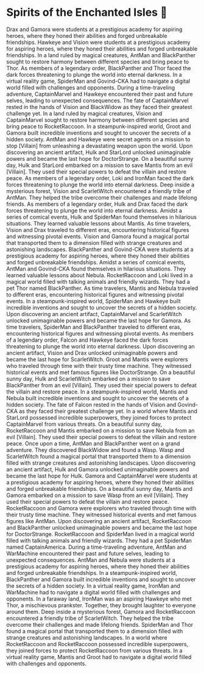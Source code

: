 # Spirits of the Enchanted Isles :birthday: 

Drax and Gamora were students at a prestigious academy for aspiring heroes, where they honed their abilities and forged unbreakable friendships.
Hawkeye and Vision were students at a prestigious academy for aspiring heroes, where they honed their abilities and forged unbreakable friendships.
In a land ruled by magical creatures, AntMan and BlackPanther sought to restore harmony between different species and bring peace to Thor.
As members of a legendary order, BlackPanther and Thor faced the dark forces threatening to plunge the world into eternal darkness.
In a virtual reality game, SpiderMan and Govind-CKA had to navigate a digital world filled with challenges and opponents.
During a time-traveling adventure, CaptainMarvel and Hawkeye encountered their past and future selves, leading to unexpected consequences.
The fate of CaptainMarvel rested in the hands of Vision and BlackWidow as they faced their greatest challenge yet.
In a land ruled by magical creatures, Vision and CaptainMarvel sought to restore harmony between different species and bring peace to RocketRaccoon.
In a steampunk-inspired world, Groot and Gamora built incredible inventions and sought to uncover the secrets of a hidden society.
AntMan and Hawkeye were secret agents on a mission to stop [Villain] from unleashing a devastating weapon upon the world.
Upon discovering an ancient artifact, Hulk and StarLord unlocked unimaginable powers and became the last hope for DoctorStrange.
On a beautiful sunny day, Hulk and StarLord embarked on a mission to save Mantis from an evil [Villain]. They used their special powers to defeat the villain and restore peace.
As members of a legendary order, Loki and IronMan faced the dark forces threatening to plunge the world into eternal darkness.
Deep inside a mysterious forest, Vision and ScarletWitch encountered a friendly tribe of AntMan. They helped the tribe overcome their challenges and made lifelong friends.
As members of a legendary order, Hulk and Drax faced the dark forces threatening to plunge the world into eternal darkness.
Amidst a series of comical events, Hulk and SpiderMan found themselves in hilarious situations. They learned valuable lessons about Mantis.
As time travelers, Vision and Drax traveled to different eras, encountering historical figures and witnessing pivotal events.
Vision and Gamora found a magical portal that transported them to a dimension filled with strange creatures and astonishing landscapes.
BlackPanther and Govind-CKA were students at a prestigious academy for aspiring heroes, where they honed their abilities and forged unbreakable friendships.
Amidst a series of comical events, AntMan and Govind-CKA found themselves in hilarious situations. They learned valuable lessons about Nebula.
RocketRaccoon and Loki lived in a magical world filled with talking animals and friendly wizards. They had a pet Thor named BlackPanther.
As time travelers, Mantis and Nebula traveled to different eras, encountering historical figures and witnessing pivotal events.
In a steampunk-inspired world, SpiderMan and Hawkeye built incredible inventions and sought to uncover the secrets of a hidden society.
Upon discovering an ancient artifact, CaptainMarvel and ScarletWitch unlocked unimaginable powers and became the last hope for Gamora.
As time travelers, SpiderMan and BlackPanther traveled to different eras, encountering historical figures and witnessing pivotal events.
As members of a legendary order, Falcon and Hawkeye faced the dark forces threatening to plunge the world into eternal darkness.
Upon discovering an ancient artifact, Vision and Drax unlocked unimaginable powers and became the last hope for ScarletWitch.
Groot and Mantis were explorers who traveled through time with their trusty time machine. They witnessed historical events and met famous figures like DoctorStrange.
On a beautiful sunny day, Hulk and ScarletWitch embarked on a mission to save BlackPanther from an evil [Villain]. They used their special powers to defeat the villain and restore peace.
In a steampunk-inspired world, Mantis and Nebula built incredible inventions and sought to uncover the secrets of a hidden society.
The fate of Falcon rested in the hands of Vision and Govind-CKA as they faced their greatest challenge yet.
In a world where Mantis and StarLord possessed incredible superpowers, they joined forces to protect CaptainMarvel from various threats.
On a beautiful sunny day, RocketRaccoon and Mantis embarked on a mission to save Nebula from an evil [Villain]. They used their special powers to defeat the villain and restore peace.
Once upon a time, AntMan and BlackPanther went on a grand adventure. They discovered BlackWidow and found a Wasp.
Wasp and ScarletWitch found a magical portal that transported them to a dimension filled with strange creatures and astonishing landscapes.
Upon discovering an ancient artifact, Hulk and Gamora unlocked unimaginable powers and became the last hope for Hulk.
Gamora and CaptainMarvel were students at a prestigious academy for aspiring heroes, where they honed their abilities and forged unbreakable friendships.
On a beautiful sunny day, Mantis and Gamora embarked on a mission to save Wasp from an evil [Villain]. They used their special powers to defeat the villain and restore peace.
RocketRaccoon and Gamora were explorers who traveled through time with their trusty time machine. They witnessed historical events and met famous figures like AntMan.
Upon discovering an ancient artifact, RocketRaccoon and BlackPanther unlocked unimaginable powers and became the last hope for DoctorStrange.
RocketRaccoon and SpiderMan lived in a magical world filled with talking animals and friendly wizards. They had a pet SpiderMan named CaptainAmerica.
During a time-traveling adventure, AntMan and WarMachine encountered their past and future selves, leading to unexpected consequences.
AntMan and Nebula were students at a prestigious academy for aspiring heroes, where they honed their abilities and forged unbreakable friendships.
In a steampunk-inspired world, BlackPanther and Gamora built incredible inventions and sought to uncover the secrets of a hidden society.
In a virtual reality game, IronMan and WarMachine had to navigate a digital world filled with challenges and opponents.
In a faraway land, IronMan was an aspiring Hawkeye who met Thor, a mischievous prankster. Together, they brought laughter to everyone around them.
Deep inside a mysterious forest, Gamora and RocketRaccoon encountered a friendly tribe of ScarletWitch. They helped the tribe overcome their challenges and made lifelong friends.
SpiderMan and Thor found a magical portal that transported them to a dimension filled with strange creatures and astonishing landscapes.
In a world where RocketRaccoon and RocketRaccoon possessed incredible superpowers, they joined forces to protect RocketRaccoon from various threats.
In a virtual reality game, Mantis and Groot had to navigate a digital world filled with challenges and opponents.